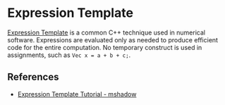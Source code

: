 # Expression Template

[Expression Template](https://en.wikipedia.org/wiki/Expression_templates) is a common C++ technique used in numerical software. Expressions are evaluated only as needed to produce efficient code for the entire computation. No temporary construct is used in assignments, such as `Vec x = a + b + c;`.

## References

- [Expression Template Tutorial - mshadow](https://github.com/dmlc/mshadow/blob/master/guide/exp-template/README.md)
